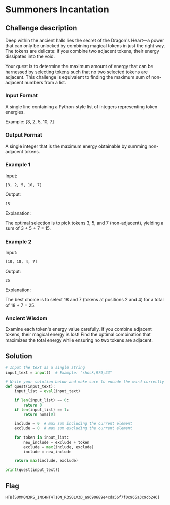 # Summoners Incantation

## Challenge description

Deep within the ancient halls lies the secret of the Dragon's Heart—a power that can only be unlocked by combining magical tokens in just the right way. The tokens are delicate: if you combine two adjacent tokens, their energy dissipates into the void.

Your quest is to determine the maximum amount of energy that can be harnessed by selecting tokens such that no two selected tokens are adjacent. This challenge is equivalent to finding the maximum sum of non-adjacent numbers from a list.

### Input Format
A single line containing a Python-style list of integers representing token energies.

Example: [3, 2, 5, 10, 7]

### Output Format
A single integer that is the maximum energy obtainable by summing non-adjacent tokens.

### Example 1
Input:
```
[3, 2, 5, 10, 7]
```
Output:
```
15
```
Explanation: 

The optimal selection is to pick tokens 3, 5, and 7 (non-adjacent), yielding a sum of 3 + 5 + 7 = 15.

### Example 2
Input:
```
[10, 18, 4, 7]
```
Output:
```
25
```
Explanation: 

The best choice is to select 18 and 7 (tokens at positions 2 and 4) for a total of 18 + 7 = 25.

### Ancient Wisdom
Examine each token's energy value carefully.
If you combine adjacent tokens, their magical energy is lost!
Find the optimal combination that maximizes the total energy while ensuring no two tokens are adjacent.

## Solution

```python
# Input the text as a single string
input_text = input()  # Example: "shock;979;23"

# Write your solution below and make sure to encode the word correctly
def quest(input_text):
    input_list = eval(input_text)

    if len(input_list) == 0:
        return 0
    if len(input_list) == 1:
        return nums[0]

    include = 0  # max sum including the current element
    exclude = 0  # max sum excluding the current element

    for token in input_list:
        new_include = exclude + token
        exclude = max(include, exclude)
        include = new_include

    return max(include, exclude)

print(quest(input_text))
```

## Flag
```
HTB{SUMM0N3RS_INC4NT4T10N_R3S0LV3D_a9690689e4cda56f7f0c965a3c9cb246}
```

